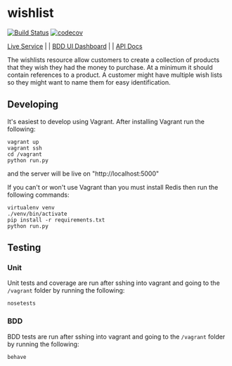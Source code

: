 # wishlist
[![Build Status](https://travis-ci.org/nyu-devops-golf-team/wishlist.svg?branch=master)](https://travis-ci.org/nyu-devops-golf-team/wishlist)
[![codecov](https://codecov.io/gh/nyu-devops-golf-team/wishlist/branch/master/graph/badge.svg)](https://codecov.io/gh/nyu-devops-golf-team/wishlist)

[Live Service](http://nyu-wishlist-service-f17.mybluemix.net/)  | | [BDD UI Dashboard](http://nyu-wishlist-service-f17.mybluemix.net/)  | | [API Docs](http://nyu-wishlist-service-f17.mybluemix.net/apidocs/index.html?url=/v1/spec)



The wishlists resource allow customers to create a collection of products that they wish they had the money to purchase. At a minimum it should contain references to a product. A customer might have multiple wish lists so they might want to name them for easy identification.

## Developing

It's easiest to develop using Vagrant. After installing Vagrant run the following:

```
vagrant up
vagrant ssh
cd /vagrant
python run.py
```

and the server will be live on "http://localhost:5000"



If you can't or won't use Vagrant than you must install Redis then run the following commands:

```
virtualenv venv
./venv/bin/activate
pip install -r requirements.txt
python run.py
```

## Testing

### Unit
Unit tests and coverage are run after sshing into vagrant and going to the `/vagrant` folder by running the following:

```
nosetests
```

### BDD
BDD tests are run after sshing into vagrant and going to the `/vagrant` folder by running the following:

```
behave
```

